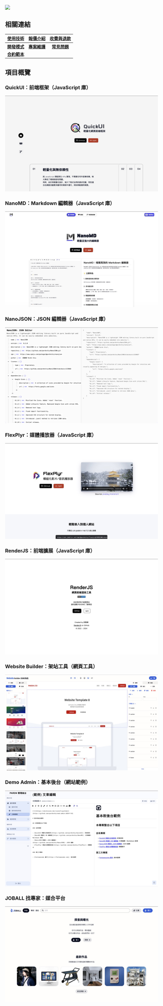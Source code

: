 ![](https://github-readme-stats.vercel.app/api?username=pardnchiu&show_icons=true&theme=default)

## 相關連結

| [使用技術](./使用技術.md) | [報價介紹](./報價介紹.md) | [收費與退款](./收費與退款.md) |
| :-: | :-: | :-: |
| [**開發模式**](./開發模式.md) | [**專案維護**](./專案維護.md) | [**常見問題**](./常見問題.md) |
| [**合約範本**](./合約範本.md) |

## 項目概覽

### QuickUI：前端框架（JavaScript 庫）
[![](./image/QuickUI.jpg)](https://quickui.pardn.io)

### NanoMD：Markdown 編輯器（JavaScript 庫）
[![](./image/NanoMD.jpg)](https://nanomd.pardn.io)

### NanoJSON：JSON 編輯器（JavaScript 庫）
[![](./image/NanoJSON.jpg)](https://nanojson.pardn.io)

### FlexPlyr：媒體播放器（JavaScript 庫）
[![](./image/FlexPlyr.jpg)](https://flexplyr.pardn.io)

### RenderJS：前端擴展（JavaScript 庫）
[![](./image/RenderJS.jpg)](https://renderjs.pardn.io)

### Website Builder：架站工具（網頁工具）
[![](./image/WebsiteBuilder.jpg)](https://pardn.io/website-builder)

### Demo Admin：基本後台（網站範例）
[![](./image/DemoAdmin.jpg)](https://demo-admin.pardn.io)

### JOBALL 找專家：媒合平台
[![](./image/joball.jpg)](https://joball.tw)
